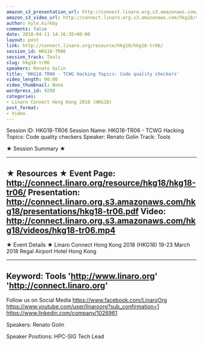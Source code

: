 ```yaml
---
amazon_s3_presentation_url: http://connect.linaro.org.s3.amazonaws.com/hkg18/presentations/hkg18-tr06.pdf
amazon_s3_video_url: http://connect.linaro.org.s3.amazonaws.com/hkg18/videos/hkg18-tr06.mp4
author: kyle.kirkby
comments: false
date: 2018-04-11 14:16:35+00:00
layout: post
link: http://connect.linaro.org/resource/hkg18/hkg18-tr06/
session_id: HKG18-TR06
session_track: Tools
slug: hkg18-tr06
speakers: Renato Golin
title: 'HKG18-TR06 - TCWG Hacking Topics: Code quality checkers'
video_length: 00:00
video_thumbnail: None
wordpress_id: 9298
categories:
- Linaro Connect Hong Kong 2018 (HKG18)
post_format:
- Video
---
```


Session ID: HKG18-TR06
Session Name: HKG18-TR06 - TCWG Hacking Topics: Code quality checkers
Speaker: Renato Golin
Track: Tools


★ Session Summary ★

---------------------------------------------------
★ Resources ★
Event Page: http://connect.linaro.org/resource/hkg18/hkg18-tr06/
Presentation: http://connect.linaro.org.s3.amazonaws.com/hkg18/presentations/hkg18-tr06.pdf
Video: http://connect.linaro.org.s3.amazonaws.com/hkg18/videos/hkg18-tr06.mp4
 ---------------------------------------------------
★ Event Details ★
Linaro Connect Hong Kong 2018 (HKG18)
19-23 March 2018 
Regal Airport Hotel Hong Kong

---------------------------------------------------
Keyword: Tools
'http://www.linaro.org'
'http://connect.linaro.org'
---------------------------------------------------
Follow us on Social Media
https://www.facebook.com/LinaroOrg
https://www.youtube.com/user/linaroorg?sub_confirmation=1
https://www.linkedin.com/company/1026961

Speakers: Renato Golin

Speaker Positions: HPC-SIG Tech Lead


